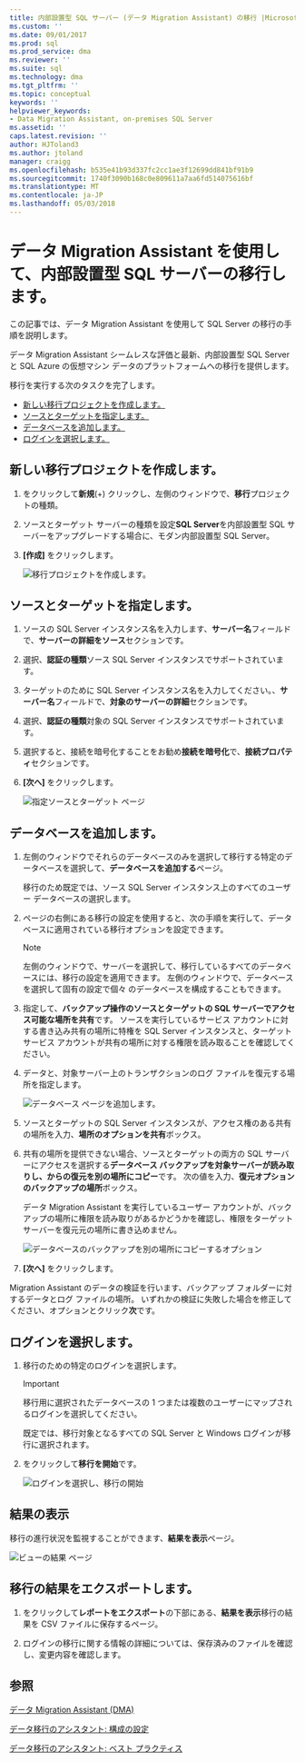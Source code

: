 ```yaml
---
title: 内部設置型 SQL サーバー (データ Migration Assistant) の移行 |Microsoft ドキュメント
ms.custom: ''
ms.date: 09/01/2017
ms.prod: sql
ms.prod_service: dma
ms.reviewer: ''
ms.suite: sql
ms.technology: dma
ms.tgt_pltfrm: ''
ms.topic: conceptual
keywords: ''
helpviewer_keywords:
- Data Migration Assistant, on-premises SQL Server
ms.assetid: ''
caps.latest.revision: ''
author: HJToland3
ms.author: jtoland
manager: craigg
ms.openlocfilehash: b535e41b93d337fc2cc1ae3f12699dd841bf91b9
ms.sourcegitcommit: 1740f3090b168c0e809611a7aa6fd514075616bf
ms.translationtype: MT
ms.contentlocale: ja-JP
ms.lasthandoff: 05/03/2018
---
```

# <a name="migrate-on-premises-sql-server-using-data-migration-assistant"></a>データ Migration Assistant を使用して、内部設置型 SQL サーバーの移行します。

この記事では、データ Migration Assistant を使用して SQL Server の移行の手順を説明します。

データ Migration Assistant シームレスな評価と最新、内部設置型 SQL Server と SQL Azure の仮想マシン データのプラットフォームへの移行を提供します。  

移行を実行する次のタスクを完了します。

- [新しい移行プロジェクトを作成します。](#create-a-new-migration-project)
- [ソースとターゲットを指定します。](#specify-source-and-target)
- [データベースを追加します。](#add-databases)
- [ログインを選択します。](#select-logins)

## <a name="create-a-new-migration-project"></a>新しい移行プロジェクトを作成します。

1. をクリックして**新規**(+) クリックし、左側のウィンドウで、**移行**プロジェクトの種類。

1. ソースとターゲット サーバーの種類を設定**SQL Server**を内部設置型 SQL サーバーをアップグレードする場合に、モダン内部設置型 SQL Server。

1. **[作成]** をクリックします。

   ![移行プロジェクトを作成します。](../dma/media/NewCreate.png)

## <a name="specify-the-source-and-target"></a>ソースとターゲットを指定します。

1. ソースの SQL Server インスタンス名を入力します、**サーバー名**フィールドで、**サーバーの詳細をソース**セクションです。 

1. 選択、**認証の種類**ソース SQL Server インスタンスでサポートされています。

1. ターゲットのために SQL Server インスタンス名を入力してください。、**サーバー名**フィールドで、**対象のサーバーの詳細**セクションです。 

1. 選択、**認証の種類**対象の SQL Server インスタンスでサポートされています。

1. 選択すると、接続を暗号化することをお勧め**接続を暗号化**で、**接続プロパティ**セクションです。

1. **[次へ]** をクリックします。

   ![指定ソースとターゲット ページ](../dma/media/SourceTarget.png)

## <a name="add-databases"></a>データベースを追加します。

1. 左側のウィンドウでそれらのデータベースのみを選択して移行する特定のデータベースを選択して、**データベースを追加する**ページ。

   移行のため既定では、ソース SQL Server インスタンス上のすべてのユーザー データベースの選択します。

1. ページの右側にある移行の設定を使用すると、次の手順を実行して、データベースに適用されている移行オプションを設定できます。

   > [!NOTE]
   > 左側のウィンドウで、サーバーを選択して、移行しているすべてのデータベースには、移行の設定を適用できます。 左側のウィンドウで、データベースを選択して固有の設定で個々 のデータベースを構成することもできます。


 1. 指定して、**バックアップ操作のソースとターゲットの SQL サーバーでアクセス可能な場所を共有**です。 ソースを実行しているサービス アカウントに対する書き込み共有の場所に特権を SQL Server インスタンスと、ターゲット サービス アカウントが共有の場所に対する権限を読み取ることを確認してください。

 1. データと、対象サーバー上のトランザクションのログ ファイルを復元する場所を指定します。

    ![データベース ページを追加します。](../dma/media/AddDatabases.png)

1. ソースとターゲットの SQL Server インスタンスが、アクセス権のある共有の場所を入力、**場所のオプションを共有**ボックス。

1. 共有の場所を提供できない場合、ソースとターゲットの両方の SQL サーバーにアクセスを選択する**データベース バックアップを対象サーバーが読み取りし、からの復元を別の場所にコピー**です。 次の値を入力、**復元オプションのバックアップの場所**ボックス。 

   データ Migration Assistant を実行しているユーザー アカウントが、バックアップの場所に権限を読み取りがあるかどうかを確認し、権限をターゲット サーバーを復元元の場所に書き込めません。

   ![データベースのバックアップを別の場所にコピーするオプション](../dma/media/CopyDatabaseDifferentLocation.png)

1. **[次へ]** をクリックします。

Migration Assistant のデータの検証を行います、バックアップ フォルダーに対するデータとログ ファイルの場所。 いずれかの検証に失敗した場合を修正してください、オプションとクリック**次**です。

## <a name="select-logins"></a>ログインを選択します。

1. 移行のための特定のログインを選択します。

   > [!IMPORTANT]
   > 移行用に選択されたデータベースの 1 つまたは複数のユーザーにマップされるログインを選択してください。   

   既定では、移行対象となるすべての SQL Server と Windows ログインが移行に選択されます。

1. をクリックして**移行を開始**です。

   ![ログインを選択し、移行の開始](../dma/media/SelectLogins.png)

## <a name="view-results"></a>結果の表示

移行の進行状況を監視することができます、**結果を表示**ページ。

![ビューの結果 ページ](../dma/media/ViewResults.png)

## <a name="export-migration-results"></a>移行の結果をエクスポートします。

1. をクリックして**レポートをエクスポート**の下部にある、**結果を表示**移行の結果を CSV ファイルに保存するページ。

1. ログインの移行に関する情報の詳細については、保存済みのファイルを確認し、変更内容を確認します。

## <a name="see-also"></a>参照

[データ Migration Assistant (DMA)](../dma/dma-overview.md)

[データ移行のアシスタント: 構成の設定](../dma/dma-configurationsettings.md)

[データ移行のアシスタント: ベスト プラクティス](../dma/dma-bestpractices.md)
